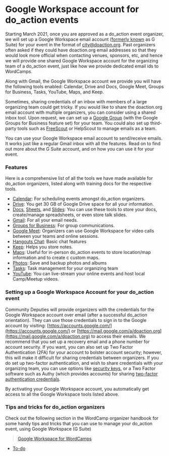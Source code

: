 # Google Workspace account for do_action events

Starting March 2021, once you are approved as a do\_action event organizer, we will set up a Google Workspace email account ([formerly known](https://cloud.google.com/blog/products/workspace/introducing-google-workspace) as G Suite) for your event in the format of city@doaction.org. Past organizers often asked if they could have doaction.org email addresses so that they would look more official when contacting venues, sponsors, etc, and hence we will provide one shared Google Workspace account for the organizing team of a do\_action event, just like how we provide dedicated email ids to WordCamps. 

Along with Gmail, the Google Workspace account we provide you will have the following tools enabled: Calendar, Drive and Docs, Google Meet, Groups for Business, Tasks, YouTube, Maps, and Keep.

Sometimes, sharing credentials of an inbox with members of a large organizing team could get tricky. If you would like to share the doaction.org email account with multiple organizers, you can consider using a shared inbox tool. Upon request, we can set up a [Google Group](https://support.google.com/a/answer/167430?hl=en) (with the Google Groups for Business feature set) for your team. You could also set up third-party tools such as [FreeScout](https://github.com/freescout-helpdesk/freescout/wiki/Fetching-Emails#g-suite) or HelpScout to manage emails as a team.

You can use your Google Workspace email account to send/receive emails. It works just like a regular Gmail inbox with all the features. Read on to find out more about the G Suite account, and on how you can use it for your event.

### Features

Here is a comprehensive list of all the tools we have made available for do\_action organizers, listed along with training docs for the respective tools. 

*   [Calendar](https://support.google.com/a/users/answer/9247501): For scheduling events amongst do\_action organizers.
*   [Drive](https://support.google.com/a/users/answer/9282958): You get 30 GB of Google Drive space for all your information.
*   [Docs](https://support.google.com/a/users/answer/9282664), [Sheets](https://support.google.com/a/users/answer/9282959), and [Slides](https://support.google.com/a/users/answer/9282488): You can use these tools to store your docs, create/manage spreadsheets, or even store talk slides. 
*   [Gmail](https://support.google.com/a/users/answer/9259748): For all your email needs. 
*   [Groups for Business](https://support.google.com/a/answer/33329?hl=en): For group communications. 
*   [Google Meet](https://support.google.com/a/users/answer/9282720): Organizers can use Google Workspace for video calls between your teams and online sessions.
*   [Hangouts Chat](https://hangouts.google.com/): Basic chat features
*   [Keep](https://support.google.com/a/users/answer/9991367?visit_id=637320337704389002-3865186902&rd=1): Helps you store notes.
*   [Maps](https://www.google.com/maps): Useful for in-person do\_action events to store location/map information and to create c custom maps. 
*   [Photos](https://support.google.com/photos#topic=6128818): Save and backup photos and albums
*   [Tasks](https://support.google.com/a/users/answer/9991367?visit_id=637320337704389002-3865186902&rd=1): Task management for your organizing team
*   [YouTube](https://support.google.com/youtube/?hl=en#topic=9257498): You can live-stream your online events and host local Camp/Meetup videos.

### Setting up a Google Workspace Account for your do\_action event

Community Deputies will provide organizers with the credentials for the Google Workspace account over email (after a successful do\_action orientation). They can use those credentials to sign in to the Google account by visiting: [https://accounts.google.com/](https://accounts.google.com/) or [https://mail.google.com/a/doaction.org](https://mail.google.com/a/doaction.org) to access their emails. We recommend that you set up a recovery email and a phone number for account security. If you want, you can also set up Two Factor Authentication (2FA) for your account to bolster account security; however, this will make it difficult for sharing credentials between organizers. If you do set up two-factor authentication, and wish to share credentials with your organizing team, you can use options like [security keys](https://support.google.com/accounts/answer/6103523), or a Two Factor software such as Authy (which provides accounts) for sharing [two-factor authentication credentials](https://authy.com/guides/googleandgmail/). 

By activating your Google Workspace account, you automatically get access to all the Google Workspace tools listed above. 

### Tips and tricks for do\_action organizers

Check out the following section in the WordCamp organizer handbook for some handy tips and tricks that you can use to manage your do\_action event, using Google Workspace (G Suite)

> [Google Workspace for WordCamps](https://make.wordpress.org/community/handbook/wordcamp-organizer/first-steps/web-presence/g-suite-for-wordcamps/)

*   [To-do](# "To-do")